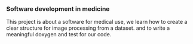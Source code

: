 ### Software development in medicine

This project is about a software for medical use, we learn how to create a clear structure for image processing from a dataset. and to write a meaningful doxygen and test for our code. 
